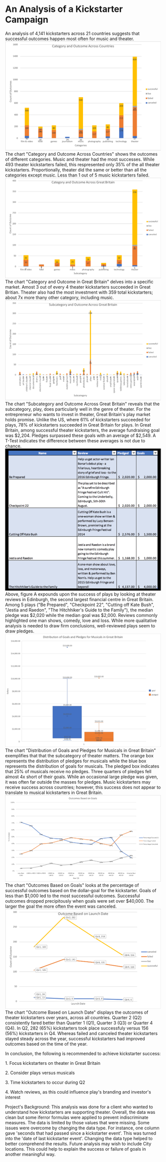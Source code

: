 # An Analysis of a Kickstarter Campaign
An analysis of 4,141 kickstarters across 21 countries suggests that successful outcomes happen most often for  music and theater.
![Category and Outcomes Across Countries.png](https://github.com/dagibbins186/Kickstarter-Analysis/blob/main/Kickstarter%20Graphs/Category%20and%20Outcome%20Across%20Countries.png)
The chart "Category and Outcome Across Countries" shows the outcomes of different categories. Music and theater had the most successes. While 493 theater kickstarters failed, this respresented only 35% of the all theater kickstarters. Proportionally, theater did the same or better than all the categories except music. Less than 1 out of 5 music kickstarters failed.
![Category_and_Outcomes_Across_Great_Britain](https://github.com/dagibbins186/Kickstarter-Analysis/blob/main/Kickstarter%20Graphs/Category_and_Outcomes_Across_Great_Britain.png)
The chart "Category and Outcome in Great Britain" delves into a specific market. Amost 3 out of every 4 theater kickstarters succeeded in Great Britian. Theater also had the most investment with 359 total kickstarters; about 7x more thany other category, including music.
![Subcategory_and_Outcomes_in_Great_Britain](https://github.com/dagibbins186/Kickstarter-Analysis/blob/main/Kickstarter%20Graphs/Subcategory_and_Outcomes_in_Great_Britain.png)
The chart "Subcategory and Outcome Across Great Britain" reveals that the subcategory, play, does particularly well in the genre of theater. For the entrepreneur who wants to invest in theater, Great Britain's play market holds promise. Unlike the US, where 61% of kickstarters succeeded for plays, 78% of kickstarters succeeded in Great Britain for plays. In Great Britain, among successful theater kickstarters, the average fundraising goal was $2,204. Pledges surpassed these goals with an average of $2,549. A T-Test indicates the difference between these averages is not due to chance. 
![Edinburgh_Research](https://github.com/dagibbins186/Kickstarter-Analysis/blob/main/Kickstarter%20Graphs/Edinburgh_Research.png)
Above, figure A expounds upon the success of plays by looking at theater reviews in Edinburgh, the second largest financial centre in Great Britain. Among 5 plays ("Be Prepared", "Checkpoint 22", "Cutting off Kate Bush", "Jestia and Raedon", "The Hitchhiker's Guide to the Family"), the median pledge was $2,020 while the median goal was $2,000. Reviews commonly highlighted one man shows, comedy, love and loss. While more qualitative analysis is needed to draw firm conclusions, well-reviewed plays seem to draw pledges.
![Distribution%20of%20Goals%20and%20Pledges%20for%20Musicals%20in%20Great%20Britain](https://github.com/dagibbins186/Kickstarter-Analysis/blob/main/Kickstarter%20Graphs/Distribution%20of%20Goals%20and%20Pledges%20for%20Musicals%20in%20Great%20Britain.png)
The chart "Distribution of Goals and Pledges for Musicals in Great Britain" exemplifies that that the subcategory of theater matters. The orange box represents the distribution of pledges for musicals while the blue box represents the distribution of goals for musicals. The pledged box indicates that 25% of musicals receive no pledges. Three quarters of pledges fell almost 4x short of their goals. While an occasional large pledge was given, it was often far outside the masses for pledges. Music kickstarters may receive success across countries; however, this success does not appear to translate to musical kickstarters in Great Britain.
![Outcomes_Based_on_Goals.png](https://github.com/dagibbins186/Kickstarter-Analysis/blob/main/Kickstarter%20Graphs/Outcomes_Based_on_Goals.png)
The chart "Outcomes Based on Goals" looks at the percentage of successful outcomes based on the dollar-goal for the kickstarter. Goals of less than $1,000 led to the most successful outcomes. Successful outcomes dropped precipitously when goals were set over $40,000. The larger the goal the more often the event was canceled.
![Outcome_Based_on_Launch_Date](https://github.com/dagibbins186/Kickstarter-Analysis/blob/main/Kickstarter%20Graphs/Outcome_Based_on_Launch_Date.png)
The chart "Outcome Based on Launch Date" displays the outcomes of theater kickstarters over years, across all countries. Quarter 2 (Q2) consistently fared better than Quarter 1 (Q1), Quarter 3 (Q3) or Quarter 4 (Q4). In Q2, 282 (65%) kickstarters took place successfuly versus 156 (56%) kickstarters in Q4. Whereas failed and canceled theater kickstarters stayed steady across the year, successful kickstarters had improved outcomes based on the time of the year.
<p> In conclusion, the following is recommended to achieve kickstarter success: </p>
<p> 1. Focus kickstarters on theater in Great Britain <p/>
<p> 2. Consider plays versus musicals <p/>
<p> 3. Time kickstarters to occur during Q2 <p/P
<p> 4. Watch reviews, as this could influence play's branding and investor's interest <p/>
<p> <p/>
Project's Background: This analysis was done for a client who wanted to understand how kickstarters are supporting theater. Overall, the data was clean but some iferror formulas were applied to prevent indiscriminate measures. The data is limited by those values that were missing. Some issues were overcome by changing the data type. For instance, one column gave 'seconds that had passed since a kickstarter event'. This was turned into the 'date of last kickstarter event'. Changing the data type helped to better comprehend the results. Future analysis may wish to include City locations. This could help to explain the success or failure of goals in another meaningful way.

